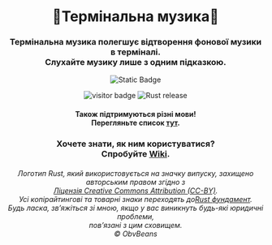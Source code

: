 <div align="center">
    <h1>🤖Термінальна музика🎵</h1>
</div>
<div align="center">
    <h3>Термінальна музика полегшує відтворення фонової музики в терміналі.<br>
    Слухайте музику лише з одним підказкою.</h3>
</div>

<p align="center">
    <img alt="Static Badge" src="https://img.shields.io/badge/%C2%A9_BSD_3--Clause-Ліцензія-green?style=for-the-badge">
</p>

<p align="center">
  <img alt="visitor badge" src="https://visitor-badge.lithub.cc/badge?page_id=0SGames.TerminalMusic"/>
  <img alt="Rust release" src="https://img.shields.io/github/v/release/rust-lang/rust?logo=rust&color=red">
</p>

<div align="center">
    <h4>Також підтримуються різні мови!<br>
    Перегляньте список <a href="https://github.com/0SGames/TerminalMusic/tree/main/Languages">тут</a>.</h4>
</div>

<div align="center">
    <h3>Хочете знати, як ним користуватися?<br>
    Спробуйте <a href="https://github.com/0SGames/TerminalMusic/wiki">Wiki</a>.</h3>
</div>

<div align="center">
    <h6>Логотип Rust, який використовується на значку випуску, захищено авторським правом згідно з<br>
        <a href="https://creativecommons.org/licenses/by/4.0/deed.uk">Ліцензія Creative Commons Attribution (CC-BY)</a>.<br>
    Усі копірайтингові та товарні знаки переходять до<a href="https://foundation.rust-lang.org">Rust фундамент</a>.<br>
    Будь ласка, зв’яжіться зі мною, якщо у вас виникнуть будь-які юридичні проблеми,<br>
     пов’язані з цим сховищем.<br>
    © ObvBeans</h6>
</div>
